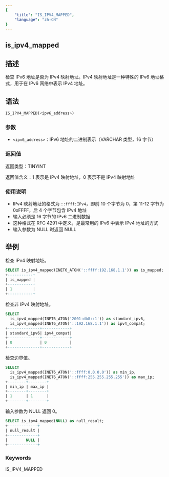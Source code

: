 ```yaml
---
{
    "title": "IS_IPV4_MAPPED",
    "language": "zh-CN"
}
---
```


## is_ipv4_mapped

## 描述
检查 IPv6 地址是否为 IPv4 映射地址。IPv4 映射地址是一种特殊的 IPv6 地址格式，用于在 IPv6 网络中表示 IPv4 地址。

## 语法
```sql
IS_IPV4_MAPPED(<ipv6_address>)
```

### 参数
- `<ipv6_address>`：IPv6 地址的二进制表示（VARCHAR 类型，16 字节）

### 返回值
返回类型：TINYINT

返回值含义：1 表示是 IPv4 映射地址，0 表示不是 IPv4 映射地址

### 使用说明
- IPv4 映射地址的格式为 `::ffff:IPv4`，即前 10 个字节为 0，第 11-12 字节为 0xFFFF，后 4 个字节包含 IPv4 地址
- 输入必须是 16 字节的 IPv6 二进制数据
- 这种格式在 RFC 4291 中定义，是最常用的 IPv6 中表示 IPv4 地址的方式
- 输入参数为 NULL 时返回 NULL

## 举例

检查 IPv4 映射地址。
```sql
SELECT is_ipv4_mapped(INET6_ATON('::ffff:192.168.1.1')) as is_mapped;
+-----------+
| is_mapped |
+-----------+
| 1         |
+-----------+
```

检查非 IPv4 映射地址。
```sql
SELECT 
  is_ipv4_mapped(INET6_ATON('2001:db8::1')) as standard_ipv6,
  is_ipv4_mapped(INET6_ATON('::192.168.1.1')) as ipv4_compat;
+--------------+------------+
| standard_ipv6| ipv4_compat|
+--------------+------------+
| 0            | 0          |
+--------------+------------+
```

检查边界值。
```sql
SELECT 
  is_ipv4_mapped(INET6_ATON('::ffff:0.0.0.0')) as min_ip,
  is_ipv4_mapped(INET6_ATON('::ffff:255.255.255.255')) as max_ip;
+--------+--------+
| min_ip | max_ip |
+--------+--------+
| 1      | 1      |
+--------+--------+
```

输入参数为 NULL 返回 0。
```sql
SELECT is_ipv4_mapped(NULL) as null_result;
+-------------+
| null_result |
+-------------+
|        NULL |
+-------------+
```

### Keywords

IS_IPV4_MAPPED

